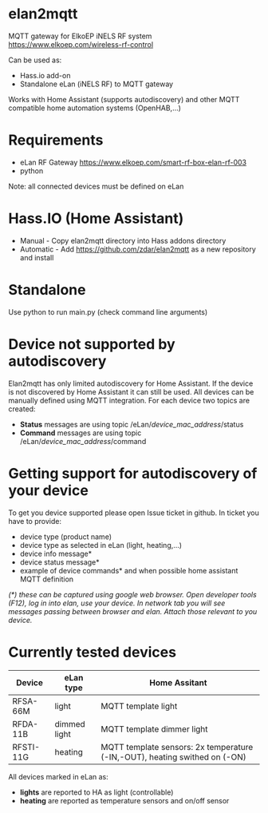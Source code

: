 # elan2mqtt
MQTT gateway for ElkoEP iNELS RF system https://www.elkoep.com/wireless-rf-control

Can be used as:
- Hass.io add-on
- Standalone eLan (iNELS RF) to MQTT gateway

Works with Home Assistant (supports autodiscovery) and other MQTT compatible home automation systems (OpenHAB,...)

# Requirements
- eLan RF Gateway https://www.elkoep.com/smart-rf-box-elan-rf-003
- python

Note: all connected devices must be defined on eLan

# Hass.IO (Home Assistant)
- Manual - Copy elan2mqtt directory into Hass addons directory
- Automatic - Add https://github.com/zdar/elan2mqtt as a new repository and install


# Standalone
Use python to run main.py (check command line arguments)

# Device not supported by autodiscovery
Elan2mqtt has only limited autodiscovery for Home Assistant. If the device is not discovered by Home Assistant it can still be used. All devices can be manually defined using MQTT integration. For each device two topics are created:
- **Status** messages are using topic /eLan/*device_mac_address*/status
- **Command** messages are using topic /eLan/*device_mac_address*/command

# Getting support for autodiscovery of your device
To get you device supported please open Issue ticket in github.
In ticket you have to provide:
- device type (product name)
- device type as selected in eLan (light, heating,...)
- device info message*
- device status message*
- example of device commands*
and when possible home assistant MQTT definition

_(*) these can be captured using google web browser. Open developer tools (F12), log in into elan, use your device. In network tab you will see messages passing between browser and elan. Attach those relevant to you device._

# Currently tested devices
Device | eLan type | Home Assitant
---|---|---
RFSA-66M | light | MQTT template light
RFDA-11B | dimmed light | MQTT template dimmer light
RFSTI-11G | heating | MQTT template sensors: 2x temperature (-IN,-OUT), heating swithed on (-ON) 

All devices marked in eLan as:
- **lights** are reported to HA as light (controllable)
- **heating** are reported as temperature sensors and on/off sensor
